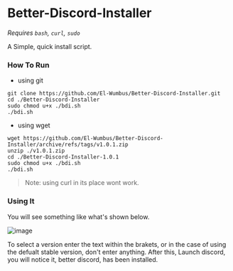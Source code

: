 Better-Discord-Installer
========================

*Requires `bash`, `curl`, `sudo`*

A Simple, quick install script.

### How To Run

* using git

```shell
git clone https://github.com/El-Wumbus/Better-Discord-Installer.git
cd ./Better-Discord-Installer
sudo chmod u+x ./bdi.sh
./bdi.sh
```

* using wget

```shell
wget https://github.com/El-Wumbus/Better-Discord-Installer/archive/refs/tags/v1.0.1.zip
unzip ./v1.0.1.zip
cd ./Better-Discord-Installer-1.0.1
sudo chmod u+x ./bdi.sh
./bdi.sh
```
> Note: using curl in its place wont work.

### Using It

You will see something like what's shown below.

![image](https://user-images.githubusercontent.com/65889943/154802681-1f91da8f-ef5f-478a-88fb-203ad2b08316.png)

To select a version enter the text within the brakets, or in the case of using the defualt stable version, don't enter anything.
After this, Launch discord, you will notice it, better discord, has been installed.
